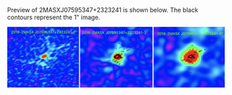 Preview of 2MASXJ07595347+2323241 is shown below. The black contours represent the 1" image. 

![2MASXJ07595347+2323241](2MASXJ07595347+2323241.png "2MASXJ07595347+2323241-2018")

